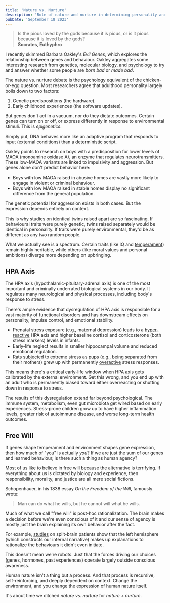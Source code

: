 ```yaml
---
title: 'Nature vs. Nurture'
description: 'Role of nature and nurture in determining personality and its implications for free will'
pubDate: 'September 18 2023'
---
```


> Is the pious loved by the gods because it is pious, or is it pious because it is loved by the gods?  
> **Socrates, Euthyphro**

I recently skimmed Barbara Oakley's _Evil Genes_, which explores the relationship between genes and behaviour. Oakley aggregates some interesting research from genetics, molecular biology, and psychology to try and answer whether some people are _born bad_ or _made bad_.

The nature vs. nurture debate is the psychology equivalent of the chicken-or-egg question. Most researchers agree that adulthood personality largely boils down to two factors:

1. Genetic predispositions (the hardware).
2. Early childhood experiences (the software updates).

But genes don't act in a vacuum, nor do they dictate outcomes. Certain genes can turn on or off, or express differently in response to environmental stimuli. This is _epigenetics_.

Simply put, DNA behaves more like an adaptive program that responds to input (external conditions) than a deterministic script.

Oakley points to research on boys with a predisposition for lower levels of MAOA (monoamine oxidase A), an enzyme that regulates neurotransmitters. These low-MAOA variants are linked to impulsivity and aggression. But genes alone don't predict behavior here:

- Boys with low MAOA raised in abusive homes are vastly more likely to engage in violent or criminal behaviour.
- Boys with low MAOA raised in stable homes display no significant difference from the general population.

The genetic potential for aggression exists in both cases. But the expression depends entirely on context.

This is why studies on identical twins raised apart are so fascinating. If behavioural traits were purely genetic, twins raised separately would be identical in personality. If traits were purely environmental, they'd be as different as any two random people.

What we actually see is a spectrum. Certain traits (like IQ and [temperament](https://pubmed.ncbi.nlm.nih.gov/15877765/)) remain highly heritable, while others (like moral values and personal ambitions) diverge more depending on upbringing.

## HPA Axis

The HPA axis (hypothalamic-pituitary-adrenal axis) is one of the most important and criminally underrated biological systems in our body. It regulates many neurological and physical processes, including body's response to stress.

There's ample evidence that dysregulation of HPA axis is responsible for a vast majority of functional disorders and has downstream effects on personality, impulse control, and emotional stability.

- Prenatal stress exposure (e.g., maternal depression) leads to a [hyper-reactive](<https://onlinelibrary.wiley.com/doi/10.1002/(SICI)1097-4695(19990905)40:3%3C302::AID-NEU3%3E3.0.CO;2-7>) HPA axis and higher baseline cortisol and corticosterone (both stress markers) levels in infants.
- Early-life neglect results in smaller hippocampal volume and reduced emotional regulation.
- Rats subjected to extreme stress as pups (e.g., being separated from their mothers) grew up with permanently [overactive](https://www.science.org/doi/10.1126/science.277.5332.1659) stress responses.

This means there's a critical early-life window when HPA axis gets calibrated by the external environment. Get this wrong, and you end up with an adult who is permanently biased toward either overreacting or shutting down in response to stress.

The results of this dysregulation extend far beyond psychological. The immune system, metabolism, even gut microbiota get wired based on early experiences. Stress-prone children grow up to have higher inflammation levels, greater risk of autoimmune disease, and worse long-term health outcomes.

## Free Will

If genes shape temperament and environment shapes gene expression, then how much of "you" is actually _you_? If we are just the sum of our genes and learned behaviour, is there such a thing as human agency?

Most of us like to believe in free will because the alternative is terrifying. If everything about us is dictated by biology and experience, then responsibility, morality, and justice are all mere social fictions.

Schopenhauer, in his 1838 essay _On the Freedom of the Will_, famously wrote:

> Man can do what he wills, but he cannot will what he wills.

Much of what we call "free will" is post-hoc rationalization. The brain makes a decision before we're even conscious of it and our sense of agency is mostly just the brain explaining its own behavior after the fact.

For example, [studies](https://en.wikipedia.org/wiki/Left-brain_interpreter) on split-brain patients show that the left hemisphere (which constructs our internal narrative) makes up explanations to rationalize the behaviours it didn't even initiate.

This doesn't mean we're robots. Just that the forces driving our choices (genes, hormones, past experiences) operate largely outside conscious awareness.

Human nature isn't a thing but a process. And that process is recursive, self-reinforcing, and deeply dependent on context. Change the environment, and you change the expression of human nature itself.

It's about time we ditched _nature vs. nurture_ for _nature + nurture_.
